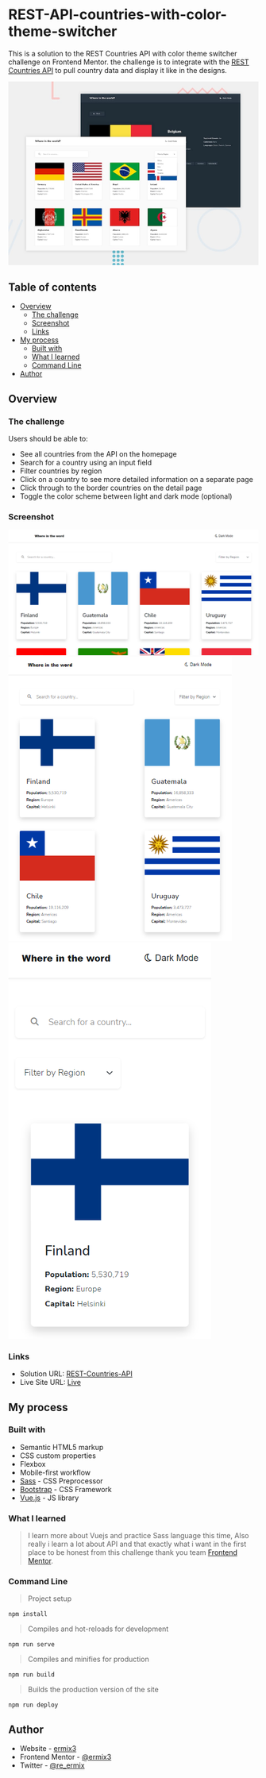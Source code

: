 # REST-API-countries-with-color-theme-switcher

This is a solution to the REST Countries API with color theme switcher challenge on Frontend Mentor.
the challenge is to integrate with the [REST Countries API](https://restcountries.com) to pull country data and display it like in the designs.

![Home](./design/desktop-preview.jpg)

## Table of contents

- [Overview](#overview)
    - [The challenge](#the-challenge)
    - [Screenshot](#screenshot)
    - [Links](#links)
- [My process](#my-process)
    - [Built with](#built-with)
    - [What I learned](#what-i-learned)
    - [Command Line](#command-line)
- [Author](#author)

## Overview

### The challenge

Users should be able to:

- See all countries from the API on the homepage
- Search for a country using an input field
- Filter countries by region
- Click on a country to see more detailed information on a separate page
- Click through to the border countries on the detail page
- Toggle the color scheme between light and dark mode (optional)

### Screenshot

![desktop](./screens/desktop.png)
![ipad](./screens/ipad.png)
![mobile](./screens/mobile.png)

### Links

- Solution URL: [REST-Countries-API](https://github.com/ermix3/REST-Countries-API)
- Live Site URL: [Live](https://ermix3.github.io/REST-Countries-API/)

## My process

### Built with

- Semantic HTML5 markup
- CSS custom properties
- Flexbox
- Mobile-first workflow
- [Sass](https://sass-lang.com/) - CSS Preprocessor
- [Bootstrap](https://getbootstrap.com/) - CSS Framework
- [Vue.js](https://vuejs.org/) - JS library

### What I learned

> I learn more about Vuejs and practice Sass language this time, Also really i learn a lot about API and that exactly what i want in the first place to be honest from this challenge thank you team [Frontend Mentor](https://www.frontendmentor.io/).

### Command Line

> Project setup
```
npm install
```

> Compiles and hot-reloads for development
```
npm run serve
```

> Compiles and minifies for production
```
npm run build
```

> Builds the production version of the site
```
npm run deploy
```

## Author

- Website - [ermix3](https://github.com/ermix3)
- Frontend Mentor - [@ermix3](https://www.frontendmentor.io/profile/ermix3)
- Twitter - [@re_ermix](https://www.twitter.com/re_ermix)

